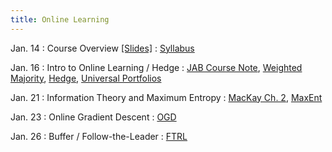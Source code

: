 ```yaml
---
title: Online Learning
---
```


Jan. 14
: Course Overview [[Slides]](https://drive.google.com/file/d/1NT2gE74RxQb9aKhKe-hyyoK73bd_2G9M/view?usp=sharing)
  : [Syllabus](https://interactive-learning-algos.github.io/syllabus/)

Jan. 16
: Intro to Online Learning / Hedge
  : [JAB Course Note](https://www.cs.cmu.edu/~16831-f14/notes/F10/16831_lecture09_beckart/16831_lecture09_beckart.pdf), [Weighted Majority](https://www.cs.cmu.edu/~ninamf/LGO10/wm.pdf), [Hedge](https://www.cis.upenn.edu/~mkearns/teaching/COLT/adaboost.pdf), [Universal Portfolios](https://isl.stanford.edu/~cover/papers/paper93.pdf)

Jan. 21
: Information Theory and Maximum Entropy
  : [MacKay Ch. 2](https://www.inference.org.uk/itprnn/book.pdf), [MaxEnt](https://www.cs.princeton.edu/courses/archive/spr07/cos424/papers/maxent_icml.pdf)

Jan. 23
: Online Gradient Descent
  : [OGD](https://people.eecs.berkeley.edu/~brecht/cs294docs/week1/03.Zinkevich.pdf)

Jan. 26
: Buffer / Follow-the-Leader
  : [FTRL](https://proceedings.mlr.press/v15/mcmahan11b/mcmahan11b.pdf)